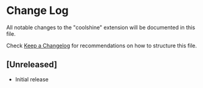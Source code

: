 # Change Log

All notable changes to the "coolshine" extension will be documented in this file.

Check [Keep a Changelog](http://keepachangelog.com/) for recommendations on how to structure this file.

## [Unreleased]

- Initial release
